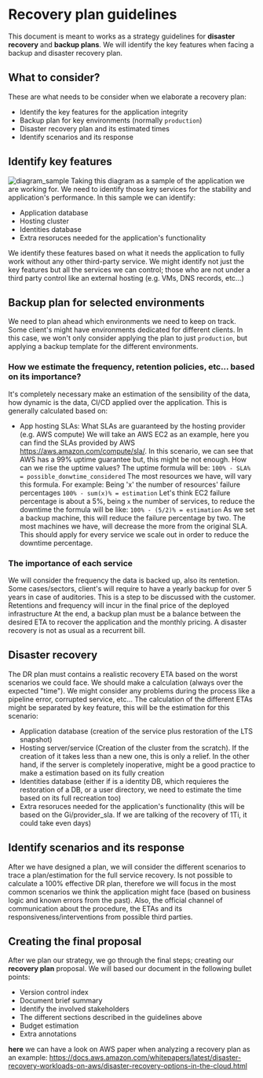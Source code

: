 # Recovery plan guidelines
This document is meant to works as a strategy guidelines for **disaster recovery** and **backup plans**. We will identify the key features when facing a backup and disaster recovery plan.
## What to consider?
These are what needs to be consider when we elaborate a recovery plan:
- Identify the key features for the application integrity
- Backup plan for key environments (normally `production`)
- Disaster recovery plan and its estimated times
- Identify scenarios and its response

## Identify key features
![diagram_sample](/assets/diagram_sample.png)
Taking this diagram as a sample of the application we are working for. We need to identify those key services for the stability and application's performance. In this sample we can identify:

- Application database
- Hosting cluster
- Identities database
- Extra resoruces needed for the application's functionality
 
We identify these features based on what it needs the application to fully work without any other third-party service. We might identify not just the key features but all the services we can control; those who are not under a third party control like an external hosting (e.g. VMs, DNS records, etc...)

## Backup plan for selected environments
We need to plan ahead which environments we need to keep on track. Some client's might have environments dedicated for different clients. In this case, we won't only consider applying the plan to just `production`, but applying a backup template for the different environments. 
### How we estimate the frequency, retention policies, etc... based on its importance?
It's completely necessary make an estimation of the sensibility of the data, how dynamic is the data, CI/CD applied over the application. This is generally calculated based on:
- App hosting SLAs: What SLAs are guaranteed by the hosting provider (e.g. AWS compute)
We will take an AWS EC2 as an example, here you can find the SLAs provided by AWS https://aws.amazon.com/compute/sla/. In this scenario, we can see that AWS has a 99% uptime guarantee but, this might be not enough. How can we rise the uptime values? 
The uptime formula will be: `100% - SLA% = possible_donwtime_considered`
The most resources we have, will vary this formula. For example:
Being 'x' the number of resources' failure percentages
`100% - sum(x)% = estimation`
Let's think EC2 failure percentage is about a 5%, being `x` the number of services, to reduce the downtime the formula will be like:
`100% - (5/2)% = estimation` 
As we set a backup machine, this will reduce the failure percentage by two. The most machines we have, will decrease the more from the original SLA. This should apply for every service we scale out in order to reduce the downtime percentage.
### The importance of each service
We will consider the frequency the data is backed up, also its rentetion. Some cases/sectors, client's will require to have a yearly backup for over 5 years in case of auditories. This is a step to be discussed with the customer. Retentions and frequency will incur in the final price of the deployed infrastructure
At the end, a backup plan must be a balance between the desired ETA to recover the application and the monthly pricing. A disaster recovery is not as usual as a recurrent bill. 
## Disaster recovery
The DR plan must contains a realistic recovery ETA based on the worst scenarios we could face. We should make a calculation (always over the expected "time"). We might consider any problems during the process like a pipeline error, corrupted service, etc...
The calculation of the different ETAs might be separated by key feature, this will be the estimation for this scenario:
- Application database (creation of the service plus restoration of the LTS snapshot)
- Hosting server/service (Creation of the cluster from the scratch). If the creation of it takes less than a new one, this is only a relief. In the other hand, if the server is completely inoperative, might be a good practice to make a estimation based on its fully creation
- Identities database (either if is a identity DB, which requieres the restoration of a DB, or a user directory, we need to estimate the time based on its full recreation too)
- Extra resoruces needed for the application's functionality (this will be based on the Gi/provider_sla. If we are talking of the recovery of 1Ti, it could take even days)

## Identify scenarios and its response
After we have designed a plan, we will consider the different scenarios to trace a plan/estimation for the full service recovery. Is not possible to calculate a 100% effective DR plan, therefore we will focus in the most common scenarios we think the application might face (based on business logic and known errors from the past). 
Also, the official channel of communication about the procedure, the ETAs and its responsiveness/interventions from possible third parties.

## Creating the final proposal
After we plan our strategy, we go through the final steps; creating our **recovery plan** proposal. We will based our document in the following bullet points:

- Version control index
- Document brief summary
- Identify the involved stakeholders
- The different sections described in the guidelines above
- Budget estimation
- Extra annotations 

**here** we can have a look on AWS paper when analyzing a recovery plan as an example: https://docs.aws.amazon.com/whitepapers/latest/disaster-recovery-workloads-on-aws/disaster-recovery-options-in-the-cloud.html
